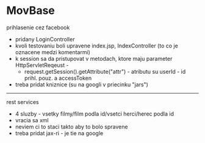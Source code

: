 MovBase
=======
prihlasenie cez facebook
- pridany LoginController
- kvoli testovaniu boli upravene index.jsp, IndexController (to co je oznacene medzi komentarmi)
- k session sa da pristupovat v metodach, ktore maju parameter HttpServletReqeust - 
   - request.getSession().getAttribute("attr") - atributu su userId - id prihl. pouz. a accessToken
- treba pridat kniznice (su na googli v priecinku "jars")
--------------------------------------------------------------------------------------------------
rest services
- 4 sluzby - vsetky filmy/film podla id/vsetci herci/herec podla id
- vracia sa xml
- neviem ci to staci takto aby to bolo spravene
- treba pridat jax-ri - je tie na google
